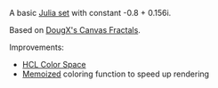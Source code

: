 A basic [Julia set](http://paulbourke.net/fractals/juliaset/) with constant -0.8 + 0.156i.

Based on [DougX's Canvas Fractals](http://dougx.net/fractals/fractals.html).

Improvements:

* [HCL Color Space](http://bl.ocks.org/3014589)
* [Memoized](http://underscorejs.org/#memoize) coloring function to speed up rendering
